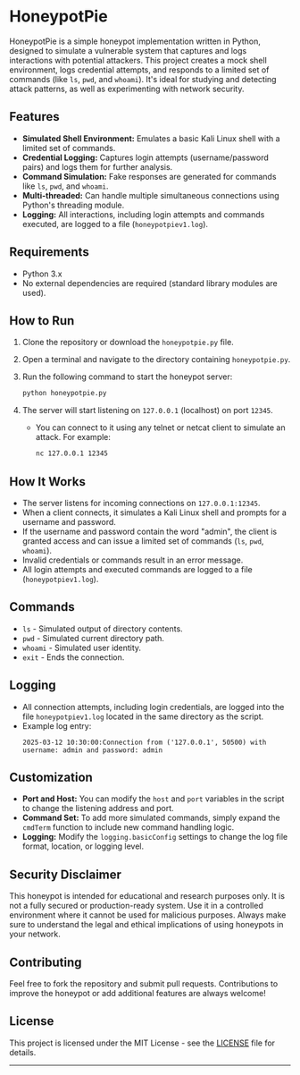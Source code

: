 # HoneypotPie

HoneypotPie is a simple honeypot implementation written in Python, designed to simulate a vulnerable system that captures and logs interactions with potential attackers. This project creates a mock shell environment, logs credential attempts, and responds to a limited set of commands (like `ls`, `pwd`, and `whoami`). It's ideal for studying and detecting attack patterns, as well as experimenting with network security.

## Features

- **Simulated Shell Environment:** Emulates a basic Kali Linux shell with a limited set of commands.
- **Credential Logging:** Captures login attempts (username/password pairs) and logs them for further analysis.
- **Command Simulation:** Fake responses are generated for commands like `ls`, `pwd`, and `whoami`.
- **Multi-threaded:** Can handle multiple simultaneous connections using Python's threading module.
- **Logging:** All interactions, including login attempts and commands executed, are logged to a file (`honeypotpiev1.log`).

## Requirements

- Python 3.x
- No external dependencies are required (standard library modules are used).

## How to Run

1. Clone the repository or download the `honeypotpie.py` file.
2. Open a terminal and navigate to the directory containing `honeypotpie.py`.
3. Run the following command to start the honeypot server:

   ```bash
   python honeypotpie.py
   ```

4. The server will start listening on `127.0.0.1` (localhost) on port `12345`.

   - You can connect to it using any telnet or netcat client to simulate an attack. For example:

     ```bash
     nc 127.0.0.1 12345
     ```

## How It Works

- The server listens for incoming connections on `127.0.0.1:12345`.
- When a client connects, it simulates a Kali Linux shell and prompts for a username and password.
- If the username and password contain the word "admin", the client is granted access and can issue a limited set of commands (`ls`, `pwd`, `whoami`).
- Invalid credentials or commands result in an error message.
- All login attempts and executed commands are logged to a file (`honeypotpiev1.log`).

## Commands

- `ls` - Simulated output of directory contents.
- `pwd` - Simulated current directory path.
- `whoami` - Simulated user identity.
- `exit` - Ends the connection.

## Logging

- All connection attempts, including login credentials, are logged into the file `honeypotpiev1.log` located in the same directory as the script.
- Example log entry:
  ```
  2025-03-12 10:30:00:Connection from ('127.0.0.1', 50500) with username: admin and password: admin
  ```

## Customization

- **Port and Host:** You can modify the `host` and `port` variables in the script to change the listening address and port.
- **Command Set:** To add more simulated commands, simply expand the `cmdTerm` function to include new command handling logic.
- **Logging:** Modify the `logging.basicConfig` settings to change the log file format, location, or logging level.

## Security Disclaimer

This honeypot is intended for educational and research purposes only. It is not a fully secured or production-ready system. Use it in a controlled environment where it cannot be used for malicious purposes. Always make sure to understand the legal and ethical implications of using honeypots in your network.

## Contributing

Feel free to fork the repository and submit pull requests. Contributions to improve the honeypot or add additional features are always welcome!

## License

This project is licensed under the MIT License - see the [LICENSE](LICENSE) file for details.

---
